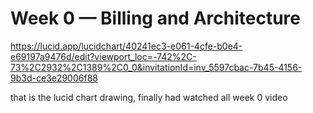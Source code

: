 # Week 0 — Billing and Architecture

https://lucid.app/lucidchart/40241ec3-e061-4cfe-b0e4-e69197a9476d/edit?viewport_loc=-742%2C-73%2C2932%2C1389%2C0_0&invitationId=inv_5597cbac-7b45-4156-9b3d-ce3e29006f88

that is the lucid chart drawing, finally had watched all week 0 video